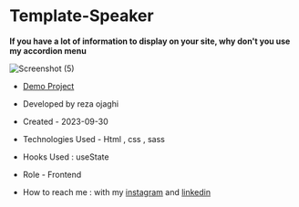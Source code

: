 # Template-Speaker

**If you have a lot of information to display on your site, why don't you use my accordion menu**

![Screenshot (5)](https://github.com/REZA-OJAGHI-DRO/Template-Speaker/assets/145910720/2be96fdb-21d1-439e-8f5d-15d9b66b6ff0)

- [Demo Project](https://reza-ojaghi-dro.github.io/Template-Speaker/)
 
- Developed by reza ojaghi

- Created - 2023-09-30

- Technologies Used - Html , css , sass

- Hooks Used : useState 

- Role - Frontend

- How to reach me : with my [instagram](https://www.instagram.com/reza-ojaghi-dro) and [linkedin](https://www.linkedin.com/in/reza-ojaghi-428748280/)
